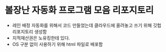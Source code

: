 # 볼장난 자동화 프로그램 모음 리포지토리

* 레인 배정 자동화를 위해서 코드 만들었는데 클라우드에 올려놓고 쓰기 위해 깃헙 리포지토리 생성함
* 지적재산권은 노유킹한테 있다.
* OS 구분 없이 사용하기 위해 html 파일로 배포함